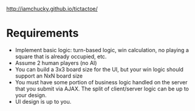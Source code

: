 http://iamchucky.github.io/tictactoe/

# Requirements
- Implement basic logic: turn-based logic, win calculation, no playing a square that is already occupied, etc.
- Assume 2 human players (no AI)
- You can build a 3x3 board size for the UI, but your win logic should support an NxN board size
- You must have some portion of business logic handled on the server that you submit via AJAX. The split of client/server logic can be up to your design.
- UI design is up to you.
